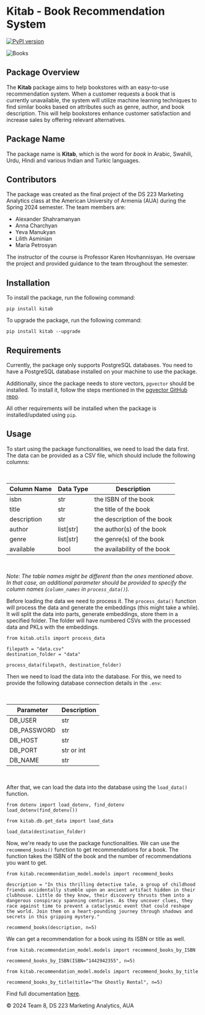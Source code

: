 # Kitab - Book Recommendation System

[![PyPI version](https://badge.fury.io/py/kitab.svg)](https://badge.fury.io/py/kitab)

![Books](docs/src/books.png "Books")

## Package Overview
The **Kitab** package aims to help bookstores with an easy-to-use recommendation system. When a customer requests a book that is currently unavailable, the system will utilize machine learning techniques to find similar books based on attributes such as genre, author, and book description. This will help bookstores enhance customer satisfaction and increase sales by offering relevant alternatives.

## Package Name
The package name is **Kitab**, which is the word for *book* in Arabic, Swahili, Urdu, Hindi and various Indian and Turkic languages.

## Contributors
The package was created as the final project of the DS 223 Marketing Analytics class at the American University of Armenia (AUA) during the Spring 2024 semester. The team members are:

- Alexander Shahramanyan
- Anna Charchyan
- Yeva Manukyan
- Lilith Asminian
- Maria Petrosyan

The instructor of the course is Professor Karen Hovhannisyan. He oversaw the project and provided guidance to the team throughout the semester.

## Installation

To install the package, run the following command:

```{bash}
pip install kitab
```

To upgrade the package, run the following command:

```{bash}
pip install kitab --upgrade
```

## Requirements

Currently, the package only supports PostgreSQL databases. You need to have a PostgreSQL database installed on your machine to use the package.

Additionally, since the package needs to store vectors, `pgvector` should be installed. To install it, follow the steps mentioned in the [pgvector GitHub repo](https://github.com/pgvector/pgvector).

All other requirements will be installed when the package is installed/updated using `pip`.

## Usage

To start using the package functionalities, we need to load the data first. The data can be provided as a CSV file, which should include the following columns:

<br>
<center>

| Column Name | Data Type | Description                  |
|-------------|-----------|------------------------------|
| isbn        | str       | the ISBN of the book         |
| title       | str       | the title of the book        |
| description | str       | the description of the book  |
| author      | list[str] | the author(s) of the book    |
| genre       | list[str] | the genre(s) of the book     |
| available   | bool      | the availability of the book |

</center>
<br>

<i>Note: The table names might be different than the ones mentioned above. In that case, an additional parameter should be provided to specify the column names (`column_names` in `process_data()`).</i>

Before loading the data we need to process it. The `process_data()` function will process the data and generate the embeddings (this might take a while). It will split the data into parts, generate embeddings, store them in a specified folder. The folder will have numbered CSVs with the processed data and PKLs with the embeddings.

```{python}
from kitab.utils import process_data

filepath = "data.csv"
destination_folder = "data"

process_data(filepath, destination_folder)
```

Then we need to load the data into the database. For this, we need to provide the following database connection details in the `.env`:

<br>
<center>

| Parameter   | Description |
|-------------|-------------|
| DB_USER     | str         |
| DB_PASSWORD | str         |
| DB_HOST     | str         |
| DB_PORT     | str or int  |
| DB_NAME     | str         |

</center>
<br>

After that, we can load the data into the database using the `load_data()` function.

```{python}
from dotenv import load_dotenv, find_dotenv
load_dotenv(find_dotenv())

from kitab.db.get_data import load_data

load_data(destination_folder)
```

Now, we're ready to use the package functionalities. We can use the `recommend_books()` function to get recommendations for a book. The function takes the ISBN of the book and the number of recommendations you want to get.

```{python}
from kitab.recommendation_model.models import recommend_books

description = "In this thrilling detective tale, a group of childhood friends accidentally stumble upon an ancient artifact hidden in their clubhouse. Little do they know, their discovery thrusts them into a dangerous conspiracy spanning centuries. As they uncover clues, they race against time to prevent a cataclysmic event that could reshape the world. Join them on a heart-pounding journey through shadows and secrets in this gripping mystery."

recommend_books(description, n=5)
```

We can get a recommendation for a book using its ISBN or title as well.

```{python}
from kitab.recommendation_model.models import recommend_books_by_ISBN

recommend_books_by_ISBN(ISBN="1442942355", n=5)
```

```{python}
from kitab.recommendation_model.models import recommend_books_by_title

recommend_books_by_title(title="The Ghostly Rental", n=5)
```

Find full documentation [here](https://alexshah1.github.io/ds223-book-recommendation/).

© 2024 Team 8, DS 223 Marketing Analytics, AUA